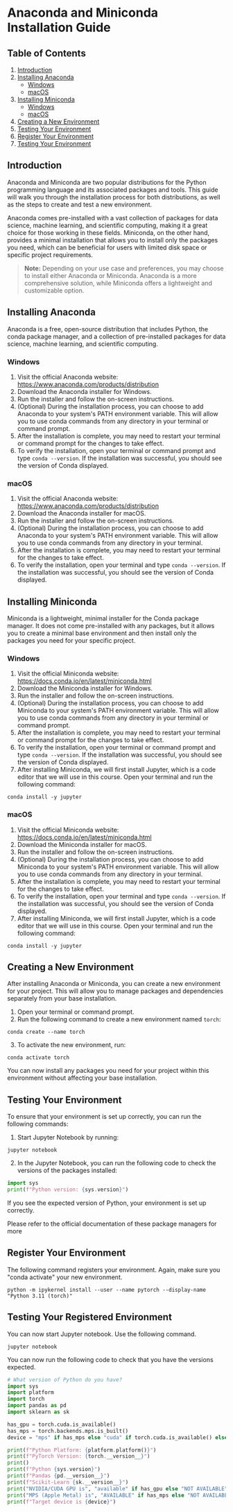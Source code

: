 # Anaconda and Miniconda Installation Guide

## Table of Contents

1. [Introduction](#introduction)
2. [Installing Anaconda](#installing-anaconda)
   - [Windows](#windows)
   - [macOS](#macos)
3. [Installing Miniconda](#installing-miniconda)
   - [Windows](#windows-1)
   - [macOS](#macos-1)
4. [Creating a New Environment](#creating-a-new-environment)
5. [Testing Your Environment](#testing-your-environment)
6. [Register Your Environment](#register-your-environment)
7. [Testing Your Environment](#testing-your-registered-environment)


## Introduction

Anaconda and Miniconda are two popular distributions for the Python programming language and its associated packages and tools. This guide will walk you through the installation process for both distributions, as well as the steps to create and test a new environment.

Anaconda comes pre-installed with a vast collection of packages for data science, machine learning, and scientific computing, making it a great choice for those working in these fields. Miniconda, on the other hand, provides a minimal installation that allows you to install only the packages you need, which can be beneficial for users with limited disk space or specific project requirements.

> **Note:** Depending on your use case and preferences, you may choose to install either Anaconda or Miniconda. Anaconda is a more comprehensive solution, while Miniconda offers a lightweight and customizable option.

## Installing Anaconda

Anaconda is a free, open-source distribution that includes Python, the conda package manager, and a collection of pre-installed packages for data science, machine learning, and scientific computing.

### Windows

1. Visit the official Anaconda website: https://www.anaconda.com/products/distribution
2. Download the Anaconda installer for Windows.
3. Run the installer and follow the on-screen instructions.
4. (Optional) During the installation process, you can choose to add Anaconda to your system's PATH environment variable. This will allow you to use conda commands from any directory in your terminal or command prompt.
5. After the installation is complete, you may need to restart your terminal or command prompt for the changes to take effect.
6. To verify the installation, open your terminal or command prompt and type `conda --version`. If the installation was successful, you should see the version of Conda displayed.

### macOS

1. Visit the official Anaconda website: https://www.anaconda.com/products/distribution
2. Download the Anaconda installer for macOS.
3. Run the installer and follow the on-screen instructions.
4. (Optional) During the installation process, you can choose to add Anaconda to your system's PATH environment variable. This will allow you to use conda commands from any directory in your terminal.
5. After the installation is complete, you may need to restart your terminal for the changes to take effect.
6. To verify the installation, open your terminal and type `conda --version`. If the installation was successful, you should see the version of Conda displayed.

## Installing Miniconda

Miniconda is a lightweight, minimal installer for the Conda package manager. It does not come pre-installed with any packages, but it allows you to create a minimal base environment and then install only the packages you need for your specific project.

### Windows

1. Visit the official Miniconda website: https://docs.conda.io/en/latest/miniconda.html
2. Download the Miniconda installer for Windows.
3. Run the installer and follow the on-screen instructions.
4. (Optional) During the installation process, you can choose to add Miniconda to your system's PATH environment variable. This will allow you to use conda commands from any directory in your terminal or command prompt.
5. After the installation is complete, you may need to restart your terminal or command prompt for the changes to take effect.
6. To verify the installation, open your terminal or command prompt and type `conda --version`. If the installation was successful, you should see the version of Conda displayed.
7. After installing Miniconda, we will first install Jupyter, which is a code editor that we will use in this course. Open your terminal and run the following command:
```
conda install -y jupyter
```

### macOS

1. Visit the official Miniconda website: https://docs.conda.io/en/latest/miniconda.html
2. Download the Miniconda installer for macOS.
3. Run the installer and follow the on-screen instructions.
4. (Optional) During the installation process, you can choose to add Miniconda to your system's PATH environment variable. This will allow you to use conda commands from any directory in your terminal.
5. After the installation is complete, you may need to restart your terminal for the changes to take effect.
6. To verify the installation, open your terminal and type `conda --version`. If the installation was successful, you should see the version of Conda displayed.
7. After installing Miniconda, we will first install Jupyter, which is a code editor that we will use in this course. Open your terminal and run the following command:
```
conda install -y jupyter
```

## Creating a New Environment

After installing Anaconda or Miniconda, you can create a new environment for your project. This will allow you to manage packages and dependencies separately from your base installation.

1. Open your terminal or command prompt.
2. Run the following command to create a new environment named `torch`:

```
conda create --name torch
```

3. To activate the new environment, run:

```
conda activate torch
```

You can now install any packages you need for your project within this environment without affecting your base installation.

## Testing Your Environment

To ensure that your environment is set up correctly, you can run the following commands:

1. Start Jupyter Notebook by running:

```
jupyter notebook
```

2. In the Jupyter Notebook, you can run the following code to check the versions of the packages installed:

```python
import sys
print(f"Python version: {sys.version}")
```

If you see the expected version of Python, your environment is set up correctly.

Please refer to the official documentation of these package managers for more

## Register Your Environment

The following command registers your environment. Again, make sure you "conda activate" your new environment.
```
python -m ipykernel install --user --name pytorch --display-name "Python 3.11 (torch)"
```

## Testing Your Registered Environment
You can now start Jupyter notebook. Use the following command.

```
jupyter notebook
```
You can now run the following code to check that you have the versions expected.

```python
# What version of Python do you have?
import sys
import platform
import torch
import pandas as pd
import sklearn as sk

has_gpu = torch.cuda.is_available()
has_mps = torch.backends.mps.is_built()
device = "mps" if has_mps else "cuda" if torch.cuda.is_available() else "cpu"

print(f"Python Platform: {platform.platform()}")
print(f"PyTorch Version: {torch.__version__}")
print()
print(f"Python {sys.version}")
print(f"Pandas {pd.__version__}")
print(f"Scikit-Learn {sk.__version__}")
print("NVIDIA/CUDA GPU is", "available" if has_gpu else "NOT AVAILABLE")
print("MPS (Apple Metal) is", "AVAILABLE" if has_mps else "NOT AVAILABLE")
print(f"Target device is {device}")
```

